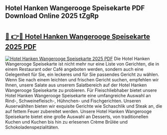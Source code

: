 ## Hotel Hanken Wangerooge Speisekarte PDF Download Online 2025 tZgRp

# <h2><a href="http://gccc1t1.nevu.top/?p=Hotel+Hanken+Wangerooge+Speisekarte">🔗 👉🔴 Hotel Hanken Wangerooge Speisekarte 2025 PDF</a></h2>

[![Hotel Hanken Wangerooge Speisekarte 2025 PDF](https://i.imgur.com/dBaPXMq.png)](http://gccc1t1.nevu.top/?p=Hotel+Hanken+Wangerooge+Speisekarte)
Die Hotel Hanken Wangerooge Speisekarte ist nicht mehr nur eine Liste von Gerichten, die in einem Restaurant oder Café angeboten werden, sondern auch eine Gelegenheit für Sie, ein leckeres und für Sie passendes Gericht zu wählen. Wenn Sie nach einem leichten und frischen Gericht suchen, empfehlen wir Ihnen, unsere Salate aus unserem Salatbereich auf der Hotel Hanken Wangerooge Speisekarte zu probieren. Für Fleischliebhaber bietet unsere Hotel Hanken Wangerooge Speisekarte eine umfangreiche Auswahl an Rind-, Schweinefleisch-, Hühnchen- und Fischgerichten. Unseren Auserwählten bieten wir exquisite Gerichte wie Schaschlik und Steak an, die auf fettem Feuer zubereitet werden. Unsere Hotel Hanken Wangerooge Speisekarte bietet eine große Auswahl an Desserts, von traditionellen Kuchen und Kuchen bis hin zu erlesenen Crème Brûlée und Schokoladenspezialitäten.
